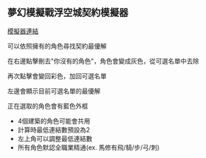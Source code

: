 ## 夢幻模擬戰浮空城契約模擬器

[模擬器連結](https://absnormal.github.io/TiseosDeedEffectOptimizer/)

可以依照擁有的角色尋找契約最優解

在右邊點擊刪去"你沒有的角色"，角色會變成灰色，從可選名單中去除

再次點擊會變回彩色，加回可選名單

左邊會顯示目前可選名單的最優解

正在選取的角色會有藍色外框

- 4個建築的角色可能會共用
- 計算時最低連結數預設為2
- 左上角可以調整最低連結數
- 所有角色默認全職業精通(ex. 馬修有飛/騎/步/弓/刺)